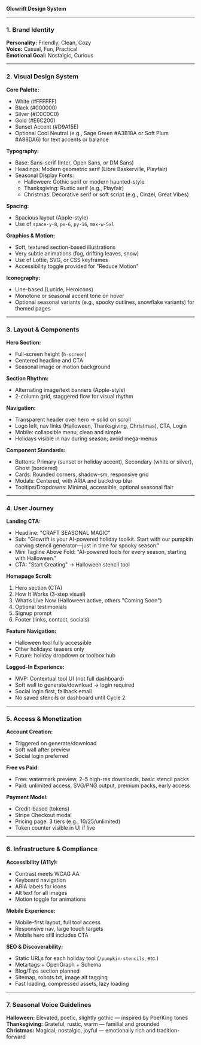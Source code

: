 **Glowrift Design System**

---

### 1. Brand Identity

**Personality:** Friendly, Clean, Cozy  
**Voice:** Casual, Fun, Practical  
**Emotional Goal:** Nostalgic, Curious

---

### 2. Visual Design System

**Core Palette:**
- White (#FFFFFF)
- Black (#000000)
- Silver (#C0C0C0)
- Gold (#E6C200)
- Sunset Accent (#D9A15E)
- Optional Cool Neutral (e.g., Sage Green #A3B18A or Soft Plum #A88DA6) for text accents or balance

**Typography:**
- Base: Sans-serif (Inter, Open Sans, or DM Sans)
- Headings: Modern geometric serif (Libre Baskerville, Playfair)
- Seasonal Display Fonts:
  - Halloween: Gothic serif or modern haunted-style
  - Thanksgiving: Rustic serif (e.g., Playfair)
  - Christmas: Decorative serif or soft script (e.g., Cinzel, Great Vibes)

**Spacing:**
- Spacious layout (Apple-style)
- Use of `space-y-8`, `px-6`, `py-16`, `max-w-5xl`

**Graphics & Motion:**
- Soft, textured section-based illustrations
- Very subtle animations (fog, drifting leaves, snow)
- Use of Lottie, SVG, or CSS keyframes
- Accessibility toggle provided for "Reduce Motion"

**Iconography:**
- Line-based (Lucide, Heroicons)
- Monotone or seasonal accent tone on hover
- Optional seasonal variants (e.g., spooky outlines, snowflake variants) for themed pages

---

### 3. Layout & Components

**Hero Section:**
- Full-screen height (`h-screen`)
- Centered headline and CTA
- Seasonal image or motion background

**Section Rhythm:**
- Alternating image/text banners (Apple-style)
- 2-column grid, staggered flow for visual rhythm

**Navigation:**
- Transparent header over hero → solid on scroll
- Logo left, nav links (Halloween, Thanksgiving, Christmas), CTA, Login
- Mobile: collapsible menu, clean and simple
- Holidays visible in nav during season; avoid mega-menus

**Component Standards:**
- Buttons: Primary (sunset or holiday accent), Secondary (white or silver), Ghost (bordered)
- Cards: Rounded corners, shadow-sm, responsive grid
- Modals: Centered, with ARIA and backdrop blur
- Tooltips/Dropdowns: Minimal, accessible, optional seasonal flair

---

### 4. User Journey

**Landing CTA:**
- Headline: "CRAFT SEASONAL MAGIC"
- Sub: "Glowrift is your AI-powered holiday toolkit. Start with our pumpkin carving stencil generator—just in time for spooky season."
- Mini Tagline Above Fold: "AI-powered tools for every season, starting with Halloween."
- CTA: "Start Creating" → Halloween stencil tool

**Homepage Scroll:**
1. Hero section (CTA)
2. How It Works (3-step visual)
3. What’s Live Now (Halloween active, others "Coming Soon")
4. Optional testimonials
5. Signup prompt
6. Footer (links, contact, socials)

**Feature Navigation:**
- Halloween tool fully accessible
- Other holidays: teasers only
- Future: holiday dropdown or toolbox hub

**Logged-In Experience:**
- MVP: Contextual tool UI (not full dashboard)
- Soft wall to generate/download → login required
- Social login first, fallback email
- No saved stencils or dashboard until Cycle 2

---

### 5. Access & Monetization

**Account Creation:**
- Triggered on generate/download
- Soft wall after preview
- Social login preferred

**Free vs Paid:**
- Free: watermark preview, 2–5 high-res downloads, basic stencil packs
- Paid: unlimited access, SVG/PNG output, premium packs, early access

**Payment Model:**
- Credit-based (tokens)
- Stripe Checkout modal
- Pricing page: 3 tiers (e.g., 10/25/unlimited)
- Token counter visible in UI if live

---

### 6. Infrastructure & Compliance

**Accessibility (A11y):**
- Contrast meets WCAG AA
- Keyboard navigation
- ARIA labels for icons
- Alt text for all images
- Motion toggle for animations

**Mobile Experience:**
- Mobile-first layout, full tool access
- Responsive nav, large touch targets
- Mobile hero still includes CTA

**SEO & Discoverability:**
- Static URLs for each holiday tool (`/pumpkin-stencils`, etc.)
- Meta tags + OpenGraph + Schema
- Blog/Tips section planned
- Sitemap, robots.txt, image alt tagging
- Fast loading, compressed assets, lazy loading

---

### 7. Seasonal Voice Guidelines

**Halloween:** Elevated, poetic, slightly gothic — inspired by Poe/King tones  
**Thanksgiving:** Grateful, rustic, warm — familial and grounded  
**Christmas:** Magical, nostalgic, joyful — emotionally rich and tradition-forward


